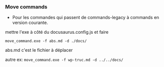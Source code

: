 ### Move commands

- Pour les commandes qui passent de commands-legacy à commands en version courante.
 
mettre l'exe à côté du docusaurus.config.js et faire 

`move_command.exe -f abs.md -d ./docs/`

abs.md c'est le fichier à déplacer

autre ex:
`move_command.exe -f wp-truc.md -d ../../docs/`
